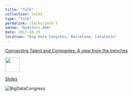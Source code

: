```yaml
---
title: "Talk"
collection: talks
type: "Talk"
permalink: /talks/talk-7
venue: "Auditori AXA"
date: 2017-10-25
location: "Big Data Congress, Barcelona, Catalonia"
---
```


[Connecting Talent and Companies: A view from the trenches](https://bigdatacongress.barcelona/programa/)

<img src="https://github.com/algorismes/algorismes.github.io/blob/master/images/bd2017-1.jpg" width="48">

[Slides](https://github.com/algorismes/algorismes.github.io/blob/master/_talks/BigDataCongress2017.pdf)

![BigDataCongress](https://github.com/algorismes/algorismes.github.io/blob/master/images/bd2017-1.png)


